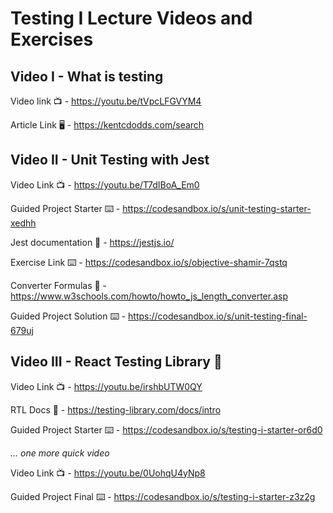# Testing I Lecture Videos and Exercises

## Video I - What is testing

Video link 📺 - https://youtu.be/tVpcLFGVYM4

Article Link 🖥 - https://kentcdodds.com/search

## Video II - Unit Testing with Jest

Video Link 📺 - https://youtu.be/T7dIBoA_Em0

Guided Project Starter ⌨️ - https://codesandbox.io/s/unit-testing-starter-xedhh

Jest documentation 📝 - https://jestjs.io/

Exercise Link ⌨️ - https://codesandbox.io/s/objective-shamir-7qstq

Converter Formulas 📏 - https://www.w3schools.com/howto/howto_js_length_converter.asp

Guided Project Solution ⌨️ - https://codesandbox.io/s/unit-testing-final-679uj

## Video III - React Testing Library 🐙

Video Link 📺 - https://youtu.be/irshbUTW0QY

RTL Docs 📝 - https://testing-library.com/docs/intro

Guided Project Starter ⌨️ - https://codesandbox.io/s/testing-i-starter-or6d0

_... one more quick video_

Video Link 📺 - https://youtu.be/0UohqU4yNp8

Guided Project Final ⌨️ - https://codesandbox.io/s/testing-i-starter-z3z2g

